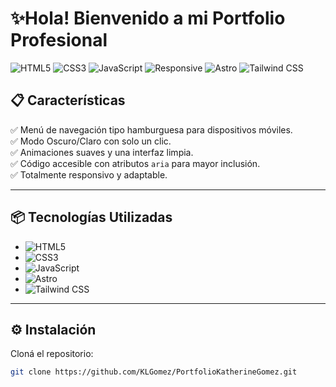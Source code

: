 # ✨Hola! Bienvenido a mi Portfolio Profesional

![HTML5](https://img.shields.io/badge/HTML5-E34F26?style=for-the-badge&logo=html5&logoColor=white)
![CSS3](https://img.shields.io/badge/CSS3-1572B6?style=for-the-badge&logo=css3&logoColor=white)
![JavaScript](https://img.shields.io/badge/JavaScript-F7DF1E?style=for-the-badge&logo=javascript&logoColor=black)
![Responsive](https://img.shields.io/badge/Responsive-Design-29B6F6?style=for-the-badge)
![Astro](https://img.shields.io/badge/Astro-000000?style=for-the-badge&logo=astro&logoColor=white)
![Tailwind CSS](https://img.shields.io/badge/Tailwind_CSS-38B2AC?style=for-the-badge&logo=tailwind-css&logoColor=white)



## 📋 Características

✅ Menú de navegación tipo hamburguesa para dispositivos móviles.  
✅ Modo Oscuro/Claro con solo un clic.  
✅ Animaciones suaves y una interfaz limpia.  
✅ Código accesible con atributos `aria` para mayor inclusión.  
✅ Totalmente responsivo y adaptable.

---

## 📦 Tecnologías Utilizadas

- ![HTML5](https://img.shields.io/badge/HTML5-E34F26?style=flat-square&logo=html5&logoColor=white)
- ![CSS3](https://img.shields.io/badge/CSS3-1572B6?style=flat-square&logo=css3&logoColor=white)
- ![JavaScript](https://img.shields.io/badge/JavaScript-F7DF1E?style=flat-square&logo=javascript&logoColor=black)
- ![Astro](https://img.shields.io/badge/Astro-000000?style=flat-square&logo=astro&logoColor=white)
- ![Tailwind CSS](https://img.shields.io/badge/Tailwind_CSS-38B2AC?style=flat-square&logo=tailwind-css&logoColor=white)

---

## ⚙️ Instalación

Cloná el repositorio:

```bash
git clone https://github.com/KLGomez/PortfolioKatherineGomez.git
```

